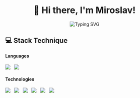 <h1 align="center">
  👋 Hi there, I'm Miroslav!
</h1>

<p align="center">
  <img src="https://readme-typing-svg.herokuapp.com?font=Fira+Code&size=30&duration=3000&pause=500&color=007ACC&center=true&vCenter=true&width=600&lines=Full-Stack+Developer;PHP+%7C+JavaScript+%7C+SQL;Open+Source+Enthusiast" alt="Typing SVG">
</p>

<div align="">
  <h2>💻 Stack Technique</h2>

  <h4>Languages</h4>
  <img src="https://img.shields.io/badge/php-%23777BB4.svg?style=for-the-badge&logo=php&logoColor=white" />&nbsp;&nbsp;
  <img src="https://img.shields.io/badge/javascript-%23323330.svg?style=for-the-badge&logo=javascript&logoColor=%23F7DF1E" />

  <h4>Technologies</h4>
  <img src="https://img.shields.io/badge/laravel-%23FF2D20.svg?style=for-the-badge&logo=laravel&logoColor=white" />&nbsp;&nbsp;
  <img src="https://img.shields.io/badge/react-%2320232a.svg?style=for-the-badge&logo=react&logoColor=%2361DAFB" />&nbsp;&nbsp;
  <img src="https://img.shields.io/badge/mysql-4479A1.svg?style=for-the-badge&logo=mysql&logoColor=white" />&nbsp;&nbsp;
  <img src="https://img.shields.io/badge/redis-%23DD0031.svg?style=for-the-badge&logo=redis&logoColor=white" />&nbsp;&nbsp;
  <img src="https://img.shields.io/badge/docker-%230db7ed.svg?style=for-the-badge&logo=docker&logoColor=white" />&nbsp;&nbsp;
  <img src="https://img.shields.io/badge/Linux-FCC624?style=for-the-badge&logo=linux&logoColor=black" />  
</div>
